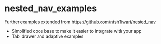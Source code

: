 # nested_nav_examples
Further examples extended from https://github.com/ntshTiwari/nested_nav
- Simplified code base to make it easier to integrate with your app
- Tab, drawer and adaptive examples
